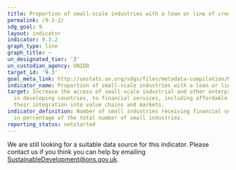 ```yaml
---
title: Proportion of small-scale industries with a loan or line of credit
permalink: /9-3-2/
sdg_goal: 9
layout: indicator
indicator: 9.3.2
graph_type: line
graph_title: ~
un_designated_tier: '3'
un_custodian_agency: UNIDO
target_id: '9.3'
goal_meta_link: http://unstats.un.org/sdgs/files/metadata-compilation/Metadata-Goal-9.pdf
indicator_name: Proportion of small-scale industries with a loan or line of credit
target: Increase the access of small-scale industrial and other enterprises, in particular
  in developing countries, to financial services, including affordable credit, and
  their integration into value chains and markets.
indicator_definition: Number of small industries receiving financial services is presented
  in percentage of the total number of small industries.
reporting_status: notstarted
---
```


We are still looking for a suitable data source for this indicator. Please contact us if you think you can help by emailing <a href="mailto:SustainableDevelopment@ons.gov.uk">SustainableDevelopment@ons.gov.uk</a>.


